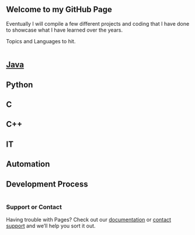 ## Welcome to my GitHub Page

Eventually I will compile a few different projects and coding that I have done to showcase what I have learned over the years. 

Topics and Languages to hit.
```markdown

```
## [Java](https://github.com/stuffer67/codymstouffer67.github.io/blob/gh-pages/Java.md)
## Python
## C
## C++

## IT
## Automation

## Development Process


```markdown

```

### Support or Contact

Having trouble with Pages? Check out our [documentation](https://help.github.com/categories/github-pages-basics/) or [contact support](https://github.com/contact) and we’ll help you sort it out.
